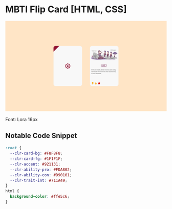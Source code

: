 # MBTI Flip Card [HTML, CSS]

![Flip Card](figma-01.png)

Font: Lora 16px

## Notable Code Snippet

```css
:root {
  --clr-card-bg: #F8F8F8;
  --clr-card-fg: #1F1F1F;
  --clr-accent: #921131;
  --clr-ability-pro: #FDA802;
  --clr-ability-con: #D90101;
  --clr-trait-int: #711A49;
}
html {
  background-color: #ffe5c6;
}
```